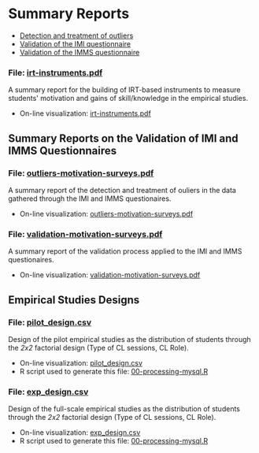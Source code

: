 # Summary Reports 

* [Detection and treatment of outliers](latex/)
* [Validation of the IMI questionnaire](validation-IMI/)
* [Validation of the IMMS questionnaire](validation-IMMS/)

### File: [irt-instruments.pdf](irt-instruments.pdf)

A summary report for the building of IRT-based instruments to measure students' motivation and gains of skill/knowledge in the empirical studies.
- On-line visualization: [irt-instruments.pdf](https://github.com/geiser/phd-thesis-evaluation/blob/master/report/irt-instruments.pdf)


## Summary Reports on the Validation of IMI and IMMS Questionnaires 

### File: [outliers-motivation-surveys.pdf](outliers-motivation-surveys.pdf)

A summary report of the detection and treatment of ouliers in the data gathered through the IMI and IMMS questionaires.
- On-line visualization: [outliers-motivation-surveys.pdf](https://github.com/geiser/phd-thesis-evaluation/blob/master/report/outliers-motivation-surveys.pdf)


### File: [validation-motivation-surveys.pdf](validation-motivation-surveys.pdf)

A summary report of the validation process applied to the IMI and IMMS questionaires.
- On-line visualization: [validation-motivation-surveys.pdf](https://github.com/geiser/phd-thesis-evaluation/blob/master/report/validation-motivation-surveys.pdf)


## Empirical Studies Designs

### File: [pilot_design.csv](pilot_design.csv)

Design of the pilot empirical studies as the distribution of students through the *2x2* factorial design (Type of CL sessions, CL Role).
- On-line visualization: [pilot_design.csv](https://github.com/geiser/phd-thesis-evaluation/blob/master/report/pilot_design.csv)
- R script used to generate this file: [00-processing-mysql.R](../../00-processing-mysql.R) 


### File: [exp_design.csv](exp_design.csv)

Design of the full-scale empirical studies as the distribution of students through the *2x2* factorial design (Type of CL sessions, CL Role).
- On-line visualization: [exp_design.csv](https://github.com/geiser/phd-thesis-evaluation/blob/master/report/exp_design.csv)
- R script used to generate this file: [00-processing-mysql.R](../../00-processing-mysql.R) 

